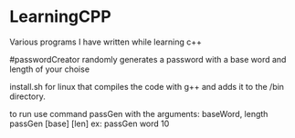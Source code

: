 # LearningCPP
Various programs I have written while learning c++

#passwordCreator
randomly generates a password with a base word and length of your choise

install.sh for linux that compiles the code with g++ and adds it to the /bin directory.

to run use command passGen with the arguments: baseWord, length 
passGen [base] [len]  ex: passGen word 10
